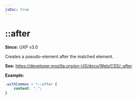 ```yaml
---
jsDoc: true
---
```

# ::after

**Since:** UXP v3.0

Creates a pseudo-element after the matched element. 

**See:** https://developer.mozilla.org/en-US/docs/Web/CSS/::after

**Example:**

```css
.withCommas > *::after {
    content: ",";
}
```